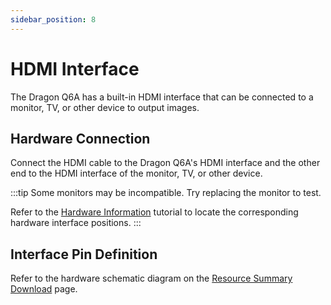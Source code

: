 ```yaml
---
sidebar_position: 8
---
```


# HDMI Interface

The Dragon Q6A has a built-in HDMI interface that can be connected to a monitor, TV, or other device to output images.

## Hardware Connection

Connect the HDMI cable to the Dragon Q6A's HDMI interface and the other end to the HDMI interface of the monitor, TV, or other device.

:::tip
Some monitors may be incompatible. Try replacing the monitor to test.

Refer to the [Hardware Information](./hardware_info) tutorial to locate the corresponding hardware interface positions.
:::

## Interface Pin Definition

Refer to the hardware schematic diagram on the [Resource Summary Download](../download) page.
